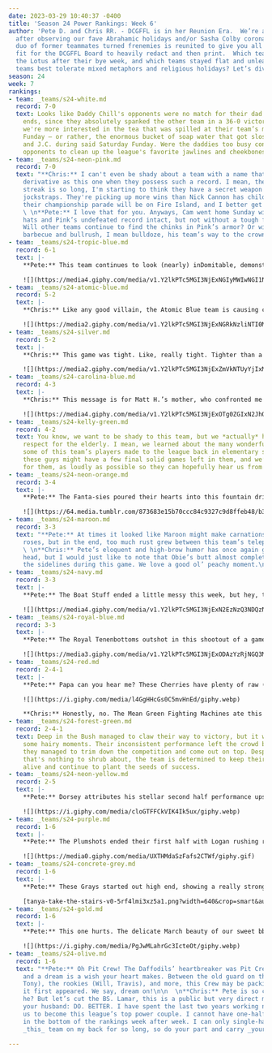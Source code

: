 ```yaml
---
date: 2023-03-29 10:40:37 -0400
title: 'Season 24 Power Rankings: Week 6'
author: 'Pete D. and Chris RR. - DCGFFL is in her Reunion Era.  We’re all back together
  after observing our fave Abrahamic holidays and/or Sasha Colby coronation, and this
  duo of former teammates turned frenemies is reunited to give you all the news that’s
  fit for the DCGFFL Board to heavily redact and then print.  Which teams rose like
  the Lotus after their bye week, and which teams stayed flat and unleavened? Which
  teams best tolerate mixed metaphors and religious holidays? Let’s dive right in. '
season: 24
week: 7
rankings:
- team: _teams/s24-white.md
  record: 7-0
  text: Looks like Daddy Chill's opponents were no match for their dad bods and tight
    ends, since they absolutely spanked the other team in a 36-0 victory. Personally,
    we're more interested in the tea that was spilled at their team’s messy Saturday
    Funday – or rather, the enormous bucket of soap water that got sloshed at Noah
    and J.C. during said Saturday Funday. Were the daddies too busy consoling their
    opponents to clean up the league's favorite jawlines and cheekbones?
- team: _teams/s24-neon-pink.md
  record: 7-0
  text: "**Chris:** I can't even be shady about a team with a name that is so poorly
    derivative as this one when they possess such a record. I mean, their winning
    streak is so long, I'm starting to think they have a secret weapon hidden in their
    jockstraps. They're picking up more wins than Nick Cannon has children. I heard
    their championship parade will be on Fire Island, and I better get the invite.\n\n
    \ \n**Pete:** I love that for you. Anyways, Cam went home Sunday with his bucket
    hats and Pink’s undefeated record intact, but not without a tough fight from Maroon.
    Will other teams continue to find the chinks in Pink’s armor? Or will their captain
    barbecue and bullrush, I mean bulldoze, his team’s way to the crown?\n\n![](https://media4.giphy.com/media/v1.Y2lkPTc5MGI3NjExY2Q4ZGZiYzdjZmIxZTFkZmRlYWExN2NkMzg3YTNkNTdmNjI4OTYzOSZlcD12MV9pbnRlcm5hbF9naWZzX2dpZklkJmN0PWc/ThdpnaS4jUW3ZlYSJ1/giphy.gif)"
- team: _teams/s24-tropic-blue.md
  record: 6-1
  text: |-
    **Pete:** This team continues to look (nearly) inDomitable, demonstrating total versatility in Ben H spreading the ball around on O (we see you Megan!), and on the flip side, its D forcefully blockading Navy in the first half. Is there anything they can’t do?

    ![](https://media4.giphy.com/media/v1.Y2lkPTc5MGI3NjExNGIyMWIwNGI1NDlhYmY2NjkwYzRkZDU4N2E3ZDNjODZhNWEwY2JjYiZlcD12MV9pbnRlcm5hbF9naWZzX2dpZklkJmN0PWc/darj2i0ydEarFSl8Nc/giphy.gif)
- team: _teams/s24-atomic-blue.md
  record: 5-2
  text: |-
    **Chris:** Like any good villain, the Atomic Blue team is causing chaos and leaving their opponents in ruins. While they may have won by a narrow margin, Andrew, Andy and Jeff managed to lead their team to an explosive victory that left their opponents feeling positively radioactive. Oh BTW, Lady Gaga called me in full method-acting mode for her upcoming role as Harley Quinn, and she wants to be your sideline cheerleader.

    ![](https://media2.giphy.com/media/v1.Y2lkPTc5MGI3NjExNGRkNzliNTI0MmVhNzdlZThlY2Y2MmY5YTdkMzEyNmUyNjYzODY4OSZlcD12MV9pbnRlcm5hbF9naWZzX2dpZklkJmN0PWc/12momKbBQqDS24/giphy.gif)
- team: _teams/s24-silver.md
  record: 5-2
  text: |-
    **Chris:** This game was tight. Like, really tight. Tighter than a pair of youth-sized cleats on a grown man. Tighter than a chastity lock at Folsom Street Fair, a latex bodysuit on RuPaul's Drag Race, a...well, you get the point. Tight-anium kept their cool and scored when it counted. The offense was compressed, but not defeated. Can I do one more 'tight' pun? Tighter than a corset on Dita Von Teese. There. Thank you for supporting my disgusting addiction.

    ![](https://media2.giphy.com/media/v1.Y2lkPTc5MGI3NjExZmVkNTUyYjIxMWI1MTY1MTg5YzZkZTc5YWFkMmIzZmI2Mjc2NjQwNCZlcD12MV9pbnRlcm5hbF9naWZzX2dpZklkJmN0PWc/l4FGwHLRGelCMfz5S/giphy.gif)
- team: _teams/s24-carolina-blue.md
  record: 4-3
  text: |-
    **Chris:** This message is for Matt H.’s mother, who confronted me on the sidelines over my previous power rankings and said she was disappointed that I called her son’s team overrated. If you are not Matt H.’s mother, keep scrolling. Look, Shari, you and I would clearly make great friends, why does Matt’s extremely mid team have to get in the way of that? I can be the son you always wanted. Sure, Matt got the MVP title, and that will literally never happen for me, but I can offer you bottomless sideline mimosas, fun chants and shameless twerking lessons!

    ![](https://media4.giphy.com/media/v1.Y2lkPTc5MGI3NjExOTg0ZGIxN2JhOTAwZmU1MDNhZWY0NjM5NzI0YWEzYWU0OGU5NGZiYyZlcD12MV9pbnRlcm5hbF9naWZzX2dpZklkJmN0PWc/8BkMgHay3rTAWaq5ms/giphy.gif)
- team: _teams/s24-kelly-green.md
  record: 4-2
  text: You know, we want to be shady to this team, but we *actually* have a lot of
    respect for the elderly. I mean, we learned about the many wonderful contributions
    some of this team’s players made to the league back in elementary school! We think
    these guys might have a few final solid games left in them, and we’ll be rooting
    for them, as loudly as possible so they can hopefully hear us from the sidelines.
- team: _teams/s24-neon-orange.md
  record: 3-4
  text: |-
    **Pete:** The Fanta-sies poured their hearts into this fountain drink internecine war, but some late great plays by Mellow Yellow proved too potent, and Ben’s last Hail Mary passes just couldn’t connect. On the brighter side, their QB’s shirtless displays during stretching, warmups, and postgame kept all our daddy fanta-sies alive.

    ![](https://64.media.tumblr.com/873683e15b70ccc84c9327c9d8ffeb48/b34783df01105e53-39/s540x810/82dd6c42a7edc42fa2003826c4ad245d96ea1722.gif)
- team: _teams/s24-maroon.md
  record: 3-3
  text: "**Pete:** At times it looked like Maroon might make carnations out of Pink’s
    roses, but in the end, too much rust grew between this team’s telephones.\n\n
    \ \n**Chris:** Pete’s eloquent and high-brow humor has once again gone above my
    head, but I would just like to note that Obie’s butt almost completely flashed
    the sidelines during this game. We love a good ol’ peachy moment.\n\n![](https://media4.giphy.com/media/v1.Y2lkPTc5MGI3NjExOTM0MDZhYjg0ZDQzY2ViN2IyYTUyZjgzNzY1YTYxZTVjOGUwZjBiZCZlcD12MV9pbnRlcm5hbF9naWZzX2dpZklkJmN0PWc/l41lJ8slYpThW8y40/giphy.gif)"
- team: _teams/s24-navy.md
  record: 3-3
  text: |-
    **Pete:** The Boat Stuff ended a little messy this week, but hey, that’s to be expected after a tussle with the relentless and punishing Dom Trops. Still, it warmed our icy hearts to see husband-wife duo Matt and Sam connecting on passes – true love and Traditional Marriage™ are alive and well, kids!

    ![](https://media4.giphy.com/media/v1.Y2lkPTc5MGI3NjExN2EzNzQ3NDQzNzBlZTEwNzUwYmZhZjkwYjc4MGYzODhiMTJkY2EyZSZlcD12MV9pbnRlcm5hbF9naWZzX2dpZklkJmN0PWc/fCUCbWXe9JONVsJSUd/giphy.gif)
- team: _teams/s24-royal-blue.md
  record: 3-3
  text: |-
    **Pete:** The Royal Tenenbottoms outshot in this shootout of a game, with Papa Wagner finding targets in his Tenenbottoms Michael, Smiffy, and Evan. Teaching Logan Roy and us all that you can, in fact, win just by saying the highest number.

    ![](https://media3.giphy.com/media/v1.Y2lkPTc5MGI3NjExODAzYzRjNGQ3MDE4NDY0YzYwYTA1NmMxNTEyNjk3ZjQ3YmJlZDlhMSZjdD1n/KHpGXUSTzlUCDXWmFL/giphy.gif)
- team: _teams/s24-red.md
  record: 2-4-1
  text: |-
    **Pete:** Papa can you hear me? These Cherries have plenty of raw (sorry) talent, but it just isn’t bursting through (oops) into W’s.

    ![](https://i.giphy.com/media/l4GgHHcGs0C5mvHnEd/giphy.webp)

    **Chris:** Honestly, no. The Mean Green Fighting Machines ate this team up in a less-than epic showdown, and it happened to be the same moment when my iced coffee ran out. Y’all know I don’t like that, and y’all it’s your fault. Next time, bring Dunkin’ and I’ll lift you up two spots in the rankings. We love a rig!
- team: _teams/s24-forest-green.md
  record: 2-4-1
  text: Deep in the Bush managed to claw their way to victory, but it wasn't without
    some hairy moments. Their inconsistent performance left the crowd bushed, but
    they managed to trim down the competition and come out on top. Despite a record
    that's nothing to shrub about, the team is determined to keep their playoff hopes
    alive and continue to plant the seeds of success.
- team: _teams/s24-neon-yellow.md
  record: 2-5
  text: |-
    **Pete:** Dorsey attributes his stellar second half performance upsetting the Fanta-sies to “blacking out” and finding the zone. According to sage elder Vincent’s sideline musings, it’s that “more men need to be built on Waffle House.” Well whatever’s in your Mellow Yellow, keep drinking it, because with the talent spread around this team’s receivers and rush, a rise in the rankings could be nigh.

    ![](https://i.giphy.com/media/cloGTFFCkVIK4Ik5ux/giphy.webp)
- team: _teams/s24-purple.md
  record: 1-6
  text: |-
    **Pete:** The Plumshots ended their first half with Logan rushing right into Harry’s plum rather than the opposing team. Perhaps emblematic of a game where defense seemed to still be in its bye week.

    ![](https://media0.giphy.com/media/UXTHMdaSzFafs2CTWf/giphy.gif)
- team: _teams/s24-concrete-grey.md
  record: 1-6
  text: |-
    **Pete:** These Grays started out high end, showing a really strong D, with a try INT by Linda and a relentless rush by Tom + Bradley. But while their O came out guns blazing in the first half, in Act 2 they slipped, hit their head unceremoniously on the rail, and sank to the depths of a Royal Blue sea.

    [tanya-take-the-stairs-v0-5rf4lmi3xz5a1.png?width=640&crop=smart&auto=webp&s=990901afc1a40bca52a7bab8e938278f6dcd06bc](https://preview.redd.it/tanya-take-the-stairs-v0-5rf4lmi3xz5a1.png?width=640&crop=smart&auto=webp&s=990901afc1a40bca52a7bab8e938278f6dcd06bc "tanya-take-the-stairs-v0-5rf4lmi3xz5a1.png?width=640&crop=smart&auto=webp&s=990901afc1a40bca52a7bab8e938278f6dcd06bc")
- team: _teams/s24-gold.md
  record: 1-6
  text: |-
    **Pete:** This one hurts. The delicate March beauty of our sweet bb Daffodils seemed to wither in the hot April sun, going 0-2 for the day. But they bore it all with characteristic grace and sportsmanship, and for that, they are and will always be All Stars.

    ![](https://i.giphy.com/media/PgJwMLahrGc3IcteOt/giphy.webp)
- team: _teams/s24-olive.md
  record: 1-6
  text: "**Pete:** Oh Pit Crew! The Daffodils’ heartbreaker was Pit Crew’s dream maker,
    and a dream is a wish your heart makes. Between the old guard on this team (Joe,
    Tony), the rookies (Will, Travis), and more, this Crew may be packing more than
    it first appeared. We say, dream on!\n\n  \n**Chris:** Pete is so cute, isn’t
    he? But let’s cut the BS. Lamar, this is a public but very direct message from
    your husband: DO. BETTER. I have spent the last two years working non-stop for
    us to become this league’s top power couple. I cannot have one-half of this relationship
    in the bottom of the rankings week after week. I can only single-handedly carry
    _this_ team on my back for so long, so do your part and carry _your_ team on yours.\n\n![](https://media1.giphy.com/media/v1.Y2lkPTc5MGI3NjExZWFmZGI5ZjAzMzdhMzRiMGUwMmM2YjlkNmYxYjI1MGJiNmRmZTA0ZSZlcD12MV9pbnRlcm5hbF9naWZzX2dpZklkJmN0PWc/QajnsRHmCKqjWjr37z/giphy.gif)"

---
```

